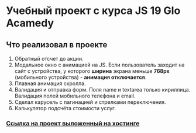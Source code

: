# Учебный проект с курса JS 19 Glo Acamedy


## Что реализовал в проекте

1. Обратный отсчет до акции.
2. Модальное окно с анимацией на JS. Если пользователь заходит на сайт с устройства, у которого **ширина** экрана меньше **768px** (мобильного устройства) - **анимация отключается**.
3. Плавная анимация скролла.
4. Валидация и отправка форм. Поля name и textarea только кириллица. Валидация полей мобильного телефона и email.
5. Сделал карусель с пагинацией и стрелками переключения.
6. Калькулятор подсчёта стоимости услуг.

### [Ссылка на проект выложенный на хостинге](https://www.zaycevsite.ru/jsproject)
